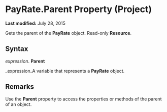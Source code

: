 
# PayRate.Parent Property (Project)

 **Last modified:** July 28, 2015

Gets the parent of the  **PayRate** object. Read-only **Resource**.

## Syntax

 _expression_. **Parent**

 _expression_A variable that represents a  **PayRate** object.


## Remarks

Use the  **Parent** property to access the properties or methods of the parent of an object.

